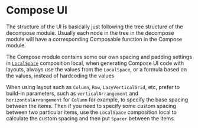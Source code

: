 # Compose UI

The structure of the UI is basically just following the tree structure of the decompose module. Usually each node in the tree in the decompose module will have a corresponding Composable function in the Compose module.

The Compose module contains some our own spacing and padding settings in [`LocalSpace`](../../conduit-frontend/frontend-compose-ui/src/commonMain/kotlin/mikufan/cx/conduit/frontend/ui/theme/Space.kt) composition local, when generating Compose UI code with layouts, always use the values from the `LocalSpace`, or a formula based on the values, instead of hardcoding the values

When using layout such as `Column`, `Row`, `LazyVerticalGrid`, etc, prefer to build-in parameters, such as  `verticalArrangement` and `horizontalArrangement` for `Column` for example, to specify the base spacing between the items. Then if you need to specify some custom spacing between two particular items, use the `LocalSpace` composition local to calculate the custom spacing and then put `Spacer` between the items.
